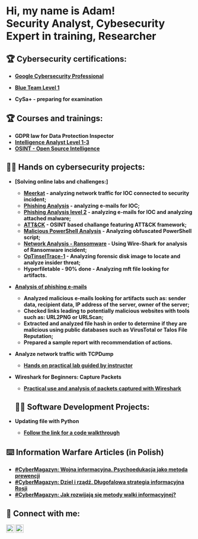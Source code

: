 <h1>Hi, my name is Adam! <br/><a>Security Analyst</a>, <a>Cybesecurity Expert in training</a>, Researcher</a></h1>

<h2> 🏆 Cybersecurity certifications:</h2>

- [<b>Google Cybersecurity Professional</b>](https://coursera.org/share/1b16e1882444d895a2124238abe8bc10)

- [<b>Blue Team Level 1</b>](https://elearning.securityblue.team/home/certificate/819013158) 

- <b>CySa+ - preparing for examination


<h2> 🏆 Courses and trainings:</h2>

- <b>GDPR law for Data Protection Inspector</b>
- [<b>Intelligence Analyst Level 1-3</b>](https://www.udemy.com/certificate/UC-587504fb-2db0-434e-b5e6-f2c722662ce9/)
- [<b>OSINT - Open Source Intelligence</b>](https://www.udemy.com/certificate/UC-b185449a-3135-464f-864c-2e58c34e3b2f/)

  
<h2>👨‍💻 Hands on cybersecurity projects:</h2>

- [<b>Solving online labs and challenges:</b>]
  - [Meerkat](https://www.hackthebox.com/achievement/sherlock/1742065/552) - analyzing network traffic for IOC connected to security incident;
  - [Phishing Analysis](https://blueteamlabs.online/achievement/share/challenge/62127/16) - analyzing e-mails for IOC;
  - [Phishing Analysis level 2](https://blueteamlabs.online/achievement/share/challenge/62127/24) - analyzing e-mails for IOC and analyzing attached malware;
  - [ATT&CK](https://blueteamlabs.online/achievement/share/challenge/62127/15) - OSINT based challange featuring ATT&CK framework;
  - [Malicious PowerShell Analysis](https://blueteamlabs.online/achievement/share/challenge/62127/7) - Analyzing obfuscated PowerShell script;
  - [Network Analysis - Ransomware](https://blueteamlabs.online/achievement/share/challenge/62127/3) - Using Wire-Shark for analysis of Ransomware incident;
  - [OpTinselTrace-1](https://labs.hackthebox.com/achievement/sherlock/1742065/577) - Analyzing forensic disk image to locate and analyze insider threat;
  - Hyperfiletable - 90% done - Analyzing mft file looking for artifacts.
 
    
- [<b>Analysis of phishing e-mails</b>](https://elearning.securityblue.team/public/lab-certificate/2bbe408f-1fe0-4a24-ad44-3bcd3cff6b4e)
  - Analyzed malicious e-mails looking for artifacts such as: sender data, recipient data, IP address of the server, owner of the server;
  - Checked links leading to potentially malicious websites with tools such as: URL2PNG or URLScan;
  - Extracted and analyzed file hash in order to determine if they are malicious using public databases such as VirusTotal or Talos File Reputation;
  - Prepared a sample report with recommendation of actions.
- <b>Analyze network traffic with TCPDump</b>
  - [Hands on practical lab guided by instructor](https://coursera.org/share/311cc17ff9773fe31531f8acae3ac83d)
- <b>Wireshark for Beginners: Capture Packets</b>
  - [Practical use and analysis of packets captured with Wireshark](https://coursera.org/share/6e8b929f9dcb0e8dedf16d0aa73b7cfc)

 
  <h2>👨‍💻 Software Development Projects:</h2>
- <b>Updating file with Python</b>
  - [Follow the link for a code walkthrough](https://github.com/AdamSadowski/Update-File-with-Python)
    

<h2> ⌨️ Information Warfare Articles (in Polish)</h2>

- [#CyberMagazyn: Wojna informacyjna. Psychoedukacja jako metoda prewencji](https://cyberdefence24.pl/cyberbezpieczenstwo/cybermagazyn-wojna-informacyjna-psychoedukacja-jako-metoda-prewencji)
- [#CyberMagazyn: Dziel i rządź. Długofalowa strategia informacyjna Rosji](https://cyberdefence24.pl/cyberbezpieczenstwo/cybermagazyn-dziel-i-rzadz-dlugofalowa-strategia-informacyjna-rosji )
- [#CyberMagazyn: Jak rozwijają się metody walki informacyjnej?](https://cyberdefence24.pl/cyberbezpieczenstwo/cybermagazyn-jak-rozwijaja-sie-metody-walki-informacyjnej)


<h2> 🤳 Connect with me:</h2>

[<img align="left" alt="AdamSados | Twitter" width="22px" src="https://cdn.jsdelivr.net/npm/simple-icons@v3/icons/twitter.svg" />][twitter]
[<img align="left" alt="AdamSadowski | LinkedIn" width="22px" src="https://cdn.jsdelivr.net/npm/simple-icons@v3/icons/linkedin.svg" />][linkedin]


[twitter]: https://twitter.com/AdamSados
[linkedin]: https://www.linkedin.com/in/adam-sadowski-b137ba62/
